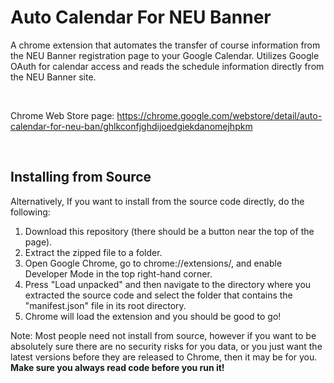 # Auto Calendar For NEU Banner
A chrome extension that automates the transfer of course information from the NEU Banner registration page to your Google Calendar. Utilizes Google OAuth for calendar access and reads the schedule information directly from the NEU Banner site.

<br />

Chrome Web Store page: https://chrome.google.com/webstore/detail/auto-calendar-for-neu-ban/ghlkconfjghdijoedgiekdanomejhpkm

<br />

## Installing from Source

Alternatively, If you want to install from the source code directly, do the following:
1) Download this repository (there should be a button near the top of the page).
2) Extract the zipped file to a folder.
3) Open Google Chrome, go to chrome://extensions/, and enable Developer Mode in the top right-hand corner.
4) Press "Load unpacked" and then navigate to the directory where you extracted the source code and select the folder that contains the "manifest.json" file in its root directory.
5) Chrome will load the extension and you should be good to go!

Note: Most people need not install from source, however if you want to be absolutely sure there are no security risks for you data, or you just want the latest versions before they are released to Chrome, then it may be for you. **Make sure you always read code before you run it!** 

